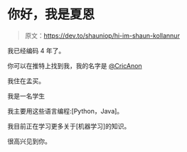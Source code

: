 # 你好，我是夏恩

> 原文：<https://dev.to/shauniop/hi-im-shaun-kollannur>

我已经编码 4 年了。

你可以在推特上找到我，我的名字是 [@CricAnon](https://twitter.com/CricAnon)

我住在孟买。

我是一名学生

我主要用这些语言编程:[Python，Java]。

我目前正在学习更多关于[机器学习]的知识。

很高兴见到你。